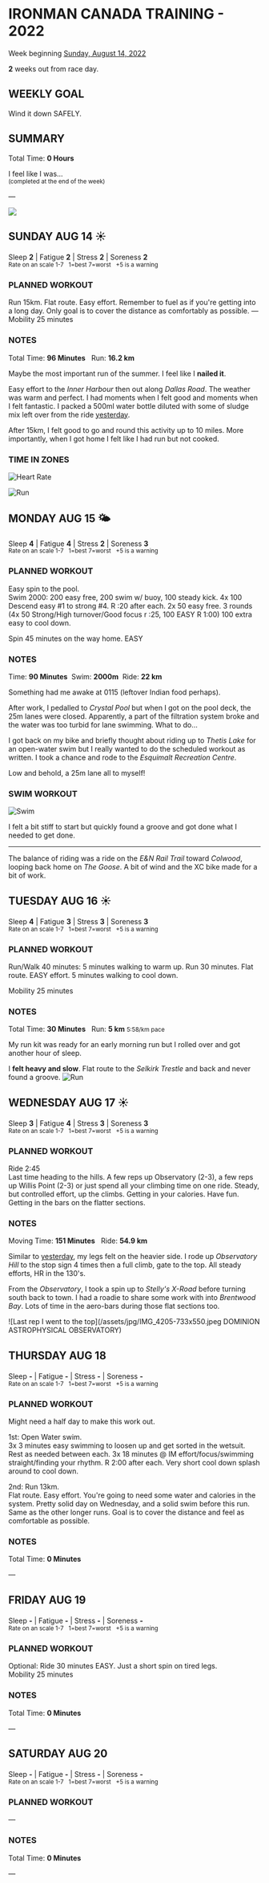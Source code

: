 # IRONMAN CANADA TRAINING - 2022
Week beginning [Sunday, August 14, 2022](javascript:flick('sun');)

**2** weeks out from race day.

## WEEKLY GOAL
Wind it down SAFELY.

## SUMMARY
Total Time: **0 Hours**

I feel like I was...
<br /><sup>(completed at the end of the week)</sup>

&mdash;

![](/assets/jpg/II-9x550.jpeg)

## SUNDAY AUG 14 ☀️
Sleep **2** | Fatigue **2** | Stress **2** | Soreness **2**
<sup><br />Rate on an scale 1-7 &nbsp; 1=best 7=worst &nbsp; +5 is a warning</sup>

### PLANNED WORKOUT
Run 15km.   Flat route. Easy effort. Remember to fuel as if you're getting into a long day.  Only goal is to cover the distance as comfortably as possible. &mdash; Mobility 25 minutes

### NOTES
Total Time: **96 Minutes** &nbsp; Run: **16.2 km**

Maybe the most important run of the summer.  I feel like I **nailed it**.

Easy effort to the _Inner Harbour_ then out along _Dallas Road_.  The weather was warm and perfect.  I had moments when I felt good and moments when I felt fantastic.   I packed a 500ml water bottle diluted with some of sludge mix left over from the ride [yesterday](ironman2022-3weeksout?sat).

After 15km, I felt good to go and round this activity up to 10 miles.  More importantly, when I got home I felt like I had run but not cooked.
<!----->
### TIME IN ZONES
![Heart Rate](/assets/jpg/hr-20220814.jpeg)

![Run](/assets/jpg/run-20220814.jpeg)
<!---->
## MONDAY AUG 15 🌤
Sleep **4** | Fatigue **4** | Stress **2** | Soreness **3**
<sup><br />Rate on an scale 1-7 &nbsp; 1=best 7=worst &nbsp; +5 is a warning</sup>

### PLANNED WORKOUT
Easy spin to the pool.  
Swim 2000: 200 easy free, 200 swim w/ buoy, 100 steady kick.  4x 100 Descend easy #1 to strong #4. R :20 after each. 
2x 50 easy free. 3 rounds (4x 50 Strong/High turnover/Good focus r :25, 100 EASY R 1:00) 100 extra easy to cool down.

Spin 45 minutes on the way home. EASY

### NOTES
Time: **90 Minutes** &nbsp;Swim: **2000m** &nbsp;Ride: **22 km**

Something had me awake at 0115 (leftover Indian food perhaps).

After work, I pedalled to _Crystal Pool_ but when I got on the pool deck, the 25m lanes were closed.  Apparently, a part of the filtration system broke and the water was too turbid for lane swimming.  What to do...
<!----->
I got back on my bike and briefly thought about riding up to _Thetis Lake_ for an open-water swim but I really wanted to do the scheduled workout as written.  I took a chance and rode to the _Esquimalt Recreation Centre_.

Low and behold, a 25m lane all to myself!

### SWIM WORKOUT
![Swim](/assets/jpg/swim-20220815.jpeg)

I felt a bit stiff to start but quickly found a groove and got done what I needed to get done.

---

The balance of riding was a ride on the _E&N Rail Trail_ toward _Colwood_, looping back home on _The Goose_.  A bit of wind and the XC bike made for a bit of work.

<!---->
## TUESDAY AUG 16 ☀️
Sleep **4** | Fatigue **3** | Stress **3** | Soreness **3**
<sup><br />Rate on an scale 1-7 &nbsp; 1=best 7=worst &nbsp; +5 is a warning</sup>

### PLANNED WORKOUT
Run/Walk 40 minutes: 
5 minutes walking to warm up.
Run 30 minutes. Flat route. EASY effort. 
5 minutes walking to cool down.

Mobility 25 minutes

### NOTES
Total Time: **30 Minutes** &nbsp; Run: **5 km** <small>5:58/km pace</small>

My run kit was ready for an early morning run but I rolled over and got another hour of sleep.

I **felt heavy and slow**.  Flat route to the _Selkirk Trestle_ and back and never found a groove.
![Run](/assets/jpg/run-20220816.jpeg)

<!---->
## WEDNESDAY AUG 17 ☀️
Sleep **3** | Fatigue **4** | Stress **3** | Soreness **3**
<sup><br />Rate on an scale 1-7 &nbsp; 1=best 7=worst &nbsp; +5 is a warning</sup>

### PLANNED WORKOUT
Ride 2:45  
Last time heading to the hills. 
A few reps up Observatory (2-3), a few reps up Willis Point (2-3) or just spend all your climbing time on one ride. 
Steady, but controlled effort, up the climbs. 
Getting in your calories. Have fun. Getting in the bars on the flatter sections.

### NOTES
Moving Time: **151 Minutes** &nbsp; Ride: **54.9 km**

Similar to [yesterday](javascript:flick('tue');), my legs felt on the heavier side.  I rode up _Observatory Hill_ to the stop sign 4 times then a full climb, gate to the top.  All steady efforts, HR in the 130's.

From the _Observatory_, I took a spin up to _Stelly's X-Road_ before turning south back to town.  I had a roadie to share some work with into _Brentwood Bay_.  Lots of time in the aero-bars during those flat sections too.

![Last rep I went to the top](/assets/jpg/IMG_4205-733x550.jpeg DOMINION ASTROPHYSICAL OBSERVATORY)

## THURSDAY AUG 18
Sleep **-** | Fatigue **-** | Stress **-** | Soreness **-**
<sup><br />Rate on an scale 1-7 &nbsp; 1=best 7=worst &nbsp; +5 is a warning</sup>

### PLANNED WORKOUT
Might need a half day to make this work out.

1st:  Open Water swim.    
3x 3 minutes easy swimming to loosen up and get sorted in the wetsuit. Rest as needed between each. 
3x 18 minutes @ IM effort/focus/swimming straight/finding your rhythm. R 2:00 after each. 
Very short cool down splash around to cool down. 

2nd: Run 13km.    
Flat route. Easy effort. You're going to need some water and calories in the system. Pretty solid day on Wednesday, and a solid swim before this run. 
Same as the other longer runs. Goal is to cover the distance and feel as comfortable as possible.

### NOTES
Total Time: **0 Minutes**

&mdash;  

<!---->
## FRIDAY AUG 19
Sleep **-** | Fatigue **-** | Stress **-** | Soreness **-**
<sup><br />Rate on an scale 1-7 &nbsp; 1=best 7=worst &nbsp; +5 is a warning</sup>

### PLANNED WORKOUT
Optional: Ride 30 minutes EASY. Just a short spin on tired legs.   
Mobility 25 minutes

### NOTES
Total Time: **0 Minutes**

&mdash;  

<!---->
## SATURDAY AUG 20
Sleep **-** | Fatigue **-** | Stress **-** | Soreness **-**
<sup><br />Rate on an scale 1-7 &nbsp; 1=best 7=worst &nbsp; +5 is a warning</sup>

### PLANNED WORKOUT
&mdash;  

### NOTES
Total Time: **0 Minutes**

&mdash;  
